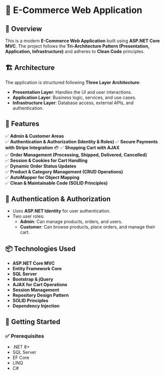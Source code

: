 # 🛒 E-Commerce Web Application

## 📌 Overview
This is a modern **E-Commerce Web Application** built using **ASP.NET Core MVC**. The project follows the **Tri-Architecture Pattern (Presentation, Application, Infrastructure)** and adheres to **Clean Code** principles.

## 🏗️ Architecture
The application is structured following **Three Layer Architecture**:
- **Presentation Layer**: Handles the UI and user interactions.
- **Application Layer**: Business logic, services, and use cases.
- **Infrastructure Layer**: Database access, external APIs, and authentication.

## 🔑 Features
✅ **Admin & Customer Areas**  
✅ **Authentication & Authorization (Identity & Roles)**
✅ **Secure Payments with Stripe Integration** 💳
✅ **Shopping Cart with AJAX**  
✅ **Order Management (Processing, Shipped, Delivered, Cancelled)**  
✅ **Session & Cookies for Cart Handling**  
✅ **Dynamic Order Status Updates**  
✅ **Product & Category Management (CRUD Operations)**  
✅ **AutoMapper for Object Mapping**  
✅ **Clean & Maintainable Code (SOLID Principles)**  

## 🔐 Authentication & Authorization
- Uses **ASP.NET Identity** for user authentication.
- Two user roles:
  - **Admin**: Can manage products, orders, and users.
  - **Customer**: Can browse products, place orders, and manage their cart.

## 📦 Technologies Used
- **ASP.NET Core MVC**
- **Entity Framework Core**
- **SQL Server**
- **Bootstrap & jQuery**
- **AJAX for Cart Operations**
- **Session Management**
- **Repository Design Pattern**
- **SOLID Principles**
- **Dependency Injection**

## 🚀 Getting Started

### ✅ Prerequisites
- .NET 8+
- SQL Server
- EF Core
- LINQ
- C#
